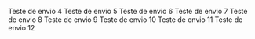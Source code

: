 Teste de envio 4
Teste de envio 5
Teste de envio 6
Teste de envio 7
Teste de envio 8
Teste de envio 9
Teste de envio 10
Teste de envio 11
Teste de envio 12
